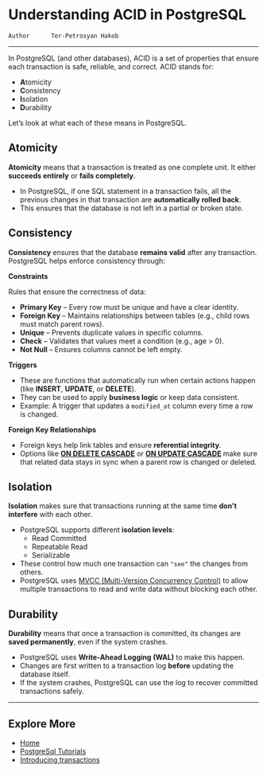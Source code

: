 # Understanding ACID in PostgreSQL

```info
Author      Ter-Petrosyan Hakob
```

---

In PostgreSQL (and other databases), ACID is a set of properties that ensure each transaction is safe, reliable, and correct. ACID stands for:

- **A**tomicity
- **C**onsistency
- **I**solation
- **D**urability

Let’s look at what each of these means in PostgreSQL.

## Atomicity

**Atomicity** means that a transaction is treated as one complete unit. It either **succeeds entirely** or **fails completely**.

- In PostgreSQL, if one SQL statement in a transaction fails, all the previous changes in that transaction are **automatically rolled back**.
- This ensures that the database is not left in a partial or broken state.

## Consistency

**Consistency** ensures that the database **remains valid** after any transaction. PostgreSQL helps enforce consistency through:

**Constraints**

Rules that ensure the correctness of data:

- **Primary Key** – Every row must be unique and have a clear identity.
- **Foreign Key** – Maintains relationships between tables (e.g., child rows must match parent rows).
- **Unique** – Prevents duplicate values in specific columns.
- **Check** – Validates that values meet a condition (e.g., age > 0).
- **Not Null** – Ensures columns cannot be left empty.

**Triggers**

- These are functions that automatically run when certain actions happen (like **INSERT**, **UPDATE**, or **DELETE**).
- They can be used to apply **business logic** or keep data consistent.
- Example: A trigger that updates a `modified_at` column every time a row is changed.

**Foreign Key Relationships**

- Foreign keys help link tables and ensure **referential integrity**.
- Options like [**ON DELETE CASCADE**](./../cascade/cascade.md) or [**ON UPDATE CASCADE**](./../cascade/cascade.md) make sure that related data stays in sync when a parent row is changed or deleted.


## Isolation

**Isolation** makes sure that transactions running at the same time **don’t interfere** with each other.

- PostgreSQL supports different **isolation levels**:
    - Read Committed
    - Repeatable Read
    - Serializable
- These control how much one transaction can `"see"` the changes from others.
- PostgreSQL uses [MVCC (Multi-Version Concurrency Control)](./3_Multi_Version_Concurrency_Control.md) to allow multiple transactions to read and write data without blocking each other.

## Durability

**Durability** means that once a transaction is committed, its changes are **saved permanently**, even if the system crashes.

- PostgreSQL uses **Write-Ahead Logging (WAL)** to make this happen.
- Changes are first written to a transaction log **before** updating the database itself.
- If the system crashes, PostgreSQL can use the log to recover committed transactions safely.

---

## Explore More

- [Home](./../../README.md)
- [PostgreSql Tutorials](./../tutorials.md)
- [Introducing transactions](./1_Introducing_transactions.md)